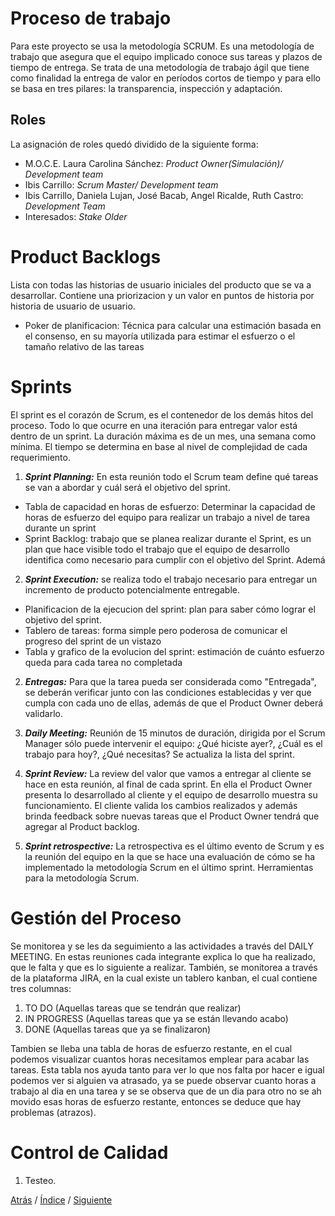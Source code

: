# Proceso de trabajo
Para este proyecto se usa la metodología SCRUM. Es una metodología de trabajo que asegura que el equipo implicado conoce sus tareas y plazos de tiempo de entrega. Se trata de una metodología de trabajo ágil que tiene como finalidad la entrega de valor en períodos cortos de tiempo y para ello se basa en tres pilares: la transparencia, inspección y adaptación.

## Roles
La asignación de roles quedó dividido de la siguiente forma:
- M.O.C.E. Laura Carolina Sánchez: *Product Owner(Simulación)/ Development team*
- Ibis Carrillo: *Scrum Master/ Development team*
- Ibis Carrillo, Daniela Lujan, José Bacab, Angel Ricalde, Ruth Castro: *Development Team*
- Interesados: *Stake Older*

# Product Backlogs #
Lista con todas las historias de usuario iniciales del producto que se va a desarrollar. Contiene una priorizacion y un valor en puntos de historia por historia de usuario de usuario.
 + Poker de planificacion: Técnica para calcular una estimación basada en el consenso, en su mayoría utilizada para estimar el esfuerzo o el tamaño relativo de las tareas 

# Sprints #
El sprint es el corazón de Scrum, es el contenedor de los demás hitos del proceso. Todo lo que ocurre en una iteración para entregar valor está dentro de un sprint. La duración máxima es de un mes, una semana como mínima. El tiempo se determina en base al nivel de complejidad de cada requerimiento. 

1.  ***Sprint Planning:*** En esta reunión todo el Scrum team define qué tareas se van a abordar y cuál será el objetivo del sprint.

 + Tabla de capacidad en horas de esfuerzo: Determinar la capacidad de horas de esfuerzo del equipo para realizar un trabajo a nivel de tarea durante un
sprint
 + Sprint Backlog: trabajo que se planea realizar durante el Sprint, es un plan que hace visible todo el trabajo que el equipo de desarrollo identifica como necesario para cumplir con el objetivo del Sprint. Ademá
 
 2. ***Sprint Execution:*** se realiza todo el trabajo necesario para entregar un incremento de producto potencialmente entregable.
 
 + Planificacion de la ejecucion del sprint: plan para saber cómo lograr el objetivo del sprint.
 + Tablero de tareas: forma simple pero poderosa de comunicar el progreso del sprint de un vistazo
 + Tabla y grafico de la evolucion del sprint: estimación de cuánto esfuerzo queda para cada tarea no completada
 
2.  ***Entregas:*** Para que la tarea pueda ser considerada como "Entregada", se deberán verificar junto con las condiciones establecidas y ver que cumpla con cada uno de ellas, además de que el Product Owner deberá validarlo.

3.	***Daily Meeting:*** Reunión de 15 minutos de duración, dirigida por el Scrum Manager sólo puede intervenir el equipo: ¿Qué hiciste ayer?, ¿Cuál es el trabajo para hoy?, ¿Qué necesitas? Se actualiza la lista del sprint.

4.	***Sprint Review:*** La review del valor que vamos a entregar al cliente se hace en esta reunión, al final de cada sprint. En ella el Product Owner presenta lo desarrollado al cliente y el equipo de desarrollo muestra su funcionamiento.  El cliente valida los cambios realizados y además brinda feedback sobre nuevas tareas que el  Product Owner tendrá que agregar al Product backlog.


5.	***Sprint retrospective:*** La retrospectiva es el último evento de Scrum y es la reunión del equipo en la que se hace una evaluación de cómo se ha implementado la metodología Scrum en el último sprint. Herramientas para la metodología Scrum.

# Gestión del Proceso #
Se monitorea y se les da seguimiento a las actividades a través del DAILY MEETING. En estas reuniones cada integrante explica lo que ha realizado, que le falta y que es lo siguiente a realizar. También, se monitorea a través de la plataforma JIRA, en la cual existe un tablero kanban, el cual contiene tres columnas: 
1. TO DO (Aquellas tareas que se tendrán que realizar) 
2. IN PROGRESS (Aquellas tareas que ya se están llevando acabo) 
3. DONE (Aquellas tareas que ya se finalizaron)

Tambien se lleba una tabla de horas de esfuerzo restante, en el cual podemos visualizar cuantos horas necesitamos emplear para acabar las tareas. Esta tabla nos ayuda tanto para ver lo que nos falta por hacer e igual podemos ver si alguien va atrasado, ya se puede observar cuanto horas a trabajo al dia en una tarea y se se observa que de un dia para otro no se ah movido esas horas de esfuerzo restante, entonces se deduce que hay problemas (atrazos).

# Control de Calidad #
1.	Testeo.

[Atrás](https://github.com/Ibis-C/Metodos-de-organizacion/blob/Segunda-Entrega/Documentacion/3.%20Historias%20de%20usuario%20y%20requerimientos%20no%20funcionales.md#historias-de-usuario-y-requerimientos)
/ [Índice](https://github.com/Ibis-C/Metodos-de-organizacion/tree/Segunda-Entrega#%C3%ADndice-scroll) /
[Siguiente](https://github.com/Ibis-C/Metodos-de-organizacion/blob/Segunda-Entrega/Documentacion/5.%20bitácora.md#bitácora)

 



